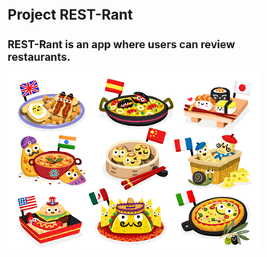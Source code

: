 # Project REST-Rant
## **REST-Rant** is an app where users can review restaurants.

![International food](IMAGES/matthew-scott-illustration-childrens-cook-food-travel-around-the-world-dishes.jpeg)

